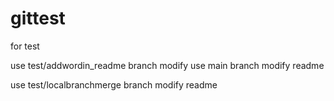# gittest
for test

use test/addwordin_readme branch modify
use main branch modify readme

use test/localbranchmerge branch modify readme
